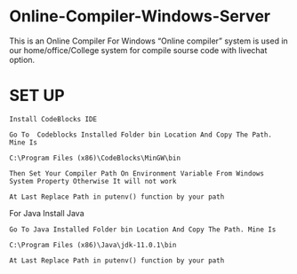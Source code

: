 # Online-Compiler-Windows-Server
This is an Online Compiler For Windows
 “Online compiler” system is used in our 
home/office/College system for compile sourse code with  livechat option.
# SET UP

```
Install CodeBlocks IDE
```

```
Go To  Codeblocks Installed Folder bin Location And Copy The Path. Mine Is

C:\Program Files (x86)\CodeBlocks\MinGW\bin

```

```
Then Set Your Compiler Path On Environment Variable From Windows System Property Otherwise It will not work 

```

```
At Last Replace Path in putenv() function by your path

```

For Java Install Java
```
Go To Java Installed Folder bin Location And Copy The Path. Mine Is

C:\Program Files (x86)\Java\jdk-11.0.1\bin

```


```
At Last Replace Path in putenv() function by your path
```

